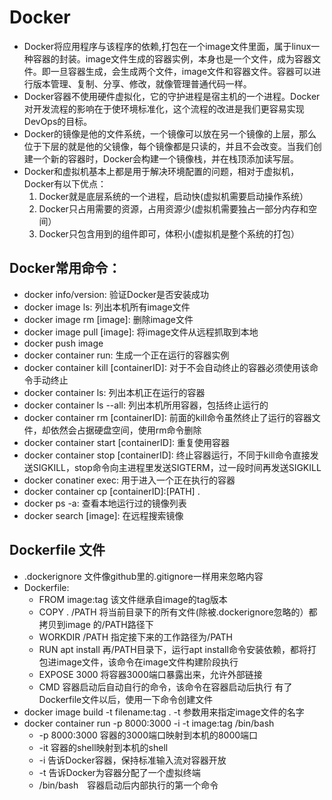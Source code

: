 # Docker
- Docker将应用程序与该程序的依赖,打包在一个image文件里面，属于linux一种容器的封装。image文件生成的容器实例，本身也是一个文件，成为容器文件。即一旦容器生成，会生成两个文件，image文件和容器文件。容器可以进行版本管理、复制、分享、修改，就像管理普通代码一样。
- Docker容器不使用硬件虚拟化，它的守护进程是宿主机的一个进程。Docker对开发流程的影响在于使环境标准化，这个流程的改进是我们更容易实现DevOps的目标。
- Docker的镜像是他的文件系统，一个镜像可以放在另一个镜像的上层，那么位于下层的就是他的父镜像，每个镜像都是只读的，并且不会改变。当我们创建一个新的容器时，Docker会构建一个镜像栈，并在栈顶添加读写层。
- Docker和虚拟机基本上都是用于解决环境配置的问题，相对于虚拟机，Docker有以下优点：
    1. Docker就是底层系统的一个进程，启动快(虚拟机需要启动操作系统）
    2. Docker只占用需要的资源，占用资源少(虚拟机需要独占一部分内存和空间）
    3. Docker只包含用到的组件即可，体积小(虚拟机是整个系统的打包）
## Docker常用命令：
- docker info/version: 验证Docker是否安装成功
- docker image ls: 列出本机所有image文件
- docker image rm [image]: 删除image文件    
- docker image pull [image]: 将image文件从远程抓取到本地
- docker push image
- docker container run: 生成一个正在运行的容器实例 
- docker container kill [containerID]:
对于不会自动终止的容器必须使用该命令手动终止
- docker container ls: 列出本机正在运行的容器
- docker container ls --all: 列出本机所用容器，包括终止运行的
- docker container rm [containerID]:
前面的kill命令虽然终止了运行的容器文件，却依然会占据硬盘空间，使用rm命令删除
- docker container start [containerID]: 重复使用容器
- docker container stop [containerID]:
终止容器运行，不同于kill命令直接发送SIGKILL，stop命令向主进程里发送SIGTERM，过一段时间再发送SIGKILL
- docker conatiner exec: 用于进入一个正在执行的容器
- docker container cp [containerID]:[PATH] .
- docker ps -a: 查看本地运行过的镜像列表
- docker search [image]: 在远程搜索镜像


## Dockerfile 文件
- .dockerignore   文件像github里的.gitignore一样用来忽略内容
- Dockerfile:
    - FROM image:tag    该文件继承自image的tag版本
    - COPY . /PATH
    将当前目录下的所有文件(除被.dockerignore忽略的）都拷贝到image 的/PATH路径下 
    - WORKDIR /PATH     指定接下来的工作路径为/PATH
    - RUN apt install   再/PATH目录下，运行apt
    install命令安装依赖，都将打包进image文件，该命令在image文件构建阶段执行
    - EXPOSE 3000   将容器3000端口暴露出来，允许外部链接
    - CMD   容器启动后自动自行的命令，该命令在容器启动后执行
有了Dockerfile文件以后，使用一下命令创建文件
- docker image build -t filename:tag . -t 参数用来指定image文件的名字
- docker container run  -p 8000:3000 -i -t image:tag /bin/bash    
   - -p 8000:3000 容器的3000端口映射到本机的8000端口
   - -it 容器的shell映射到本机的shell
   - -i 告诉Docker容器，保持标准输入流对容器开放
   - -t 告诉Docker为容器分配了一个虚拟终端
   - /bin/bash　容器启动后内部执行的第一个命令



